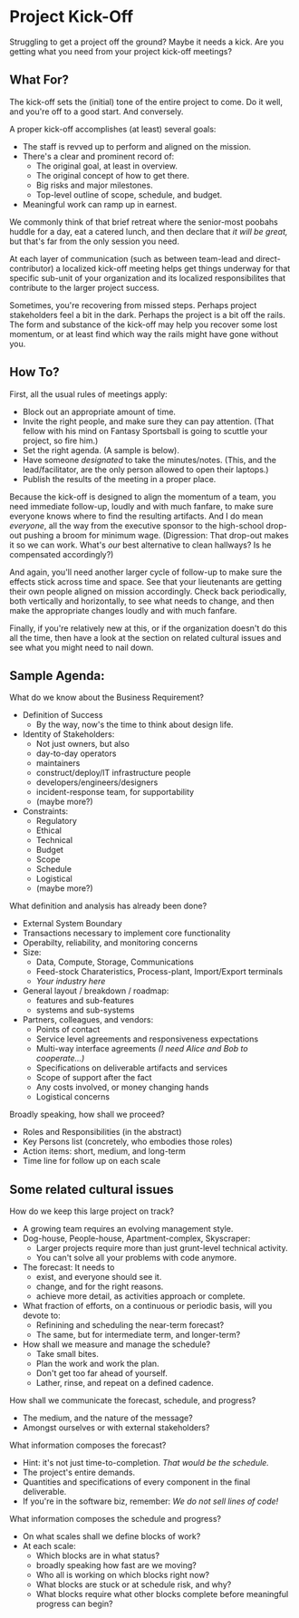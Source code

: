 # Project Kick-Off

Struggling to get a project off the ground?
Maybe it needs a kick.
Are you getting what you need from your project kick-off meetings?


## What For?

The kick-off sets the (initial) tone of the entire project to come.
Do it well, and you're off to a good start. And conversely.

A proper kick-off accomplishes (at least) several goals:

* The staff is revved up to perform and aligned on the mission.
* There's a clear and prominent record of:
	* The original goal, at least in overview.
	* The original concept of how to get there.
	* Big risks and major milestones.
	* Top-level outline of scope, schedule, and budget.
* Meaningful work can ramp up in earnest.

We commonly think of that brief retreat where the senior-most poobahs
huddle for a day, eat a catered lunch, and then declare that *it will be great,*
but that's far from the only session you need.

At each layer of communication (such as between team-lead and direct-contributor)
a localized kick-off meeting helps get things underway for that specific sub-unit of your organization
and its localized responsibilites that contribute to the larger project success.

Sometimes, you're recovering from missed steps.
Perhaps project stakeholders feel a bit in the dark.
Perhaps the project is a bit off the rails.
The form and substance of the kick-off may help you recover some lost momentum,
or at least find which way the rails might have gone without you.


## How To?

First, all the usual rules of meetings apply:
* Block out an appropriate amount of time.
* Invite the right people, and make sure they can pay attention.
  (That fellow with his mind on Fantasy Sportsball is going to scuttle your project, so fire him.)
* Set the right agenda. (A sample is below).
* Have someone *designated* to take the minutes/notes.
  (This, and the lead/facilitator, are the only person allowed to open their laptops.)
* Publish the results of the meeting in a proper place.

Because the kick-off is designed to align the momentum of a team,
you need immediate follow-up, loudly and with much fanfare,
to make sure everyone knows where to find the resulting artifacts.
And I do mean *everyone*, all the way from the executive sponsor to the high-school drop-out pushing a broom for minimum wage.
(Digression:
That drop-out makes it so we can work.
What's *our* best alternative to clean hallways?
Is he compensated accordingly?)

And again, you'll need another larger cycle of follow-up to make sure the effects stick across time and space.
See that your lieutenants are getting their own people aligned on mission accordingly.
Check back periodically, both vertically and horizontally, to see what needs to change,
and then make the appropriate changes loudly and with much fanfare.

Finally, if you're relatively new at this, or if the organization doesn't do this all the time,
then have a look at the section on related cultural issues and see what you might need to nail down.

## Sample Agenda:

What do we know about the Business Requirement?

* Definition of Success
  * By the way, now's the time to think about design life.
* Identity of Stakeholders:
  * Not just owners, but also
  * day-to-day operators
  * maintainers
  * construct/deploy/IT infrastructure people
  * developers/engineers/designers
  * incident-response team, for supportability
  * (maybe more?)
* Constraints:
  * Regulatory
  * Ethical
  * Technical
  * Budget
  * Scope
  * Schedule
  * Logistical
  * (maybe more?)

What definition and analysis has already been done?

* External System Boundary
* Transactions necessary to implement core functionality
* Operabilty, reliability, and monitoring concerns
* Size:
  * Data, Compute, Storage, Communications
  * Feed-stock Charateristics, Process-plant, Import/Export terminals
  * *Your industry here*
* General layout / breakdown / roadmap:
  * features and sub-features
  * systems and sub-systems
* Partners, colleagues, and vendors:
  * Points of contact
  * Service level agreements and responsiveness expectations
  * Multi-way interface agreements *(I need Alice and Bob to cooperate...)*
  * Specifications on deliverable artifacts and services
  * Scope of support after the fact
  * Any costs involved, or money changing hands
  * Logistical concerns

Broadly speaking, how shall we proceed?

* Roles and Responsibilities (in the abstract)
* Key Persons list (concretely, who embodies those roles)
* Action items: short, medium, and long-term
* Time line for follow up on each scale

## Some related cultural issues

How do we keep this large project on track?

* A growing team requires an evolving management style.
* Dog-house, People-house, Apartment-complex, Skyscraper:
  * Larger projects require more than just grunt-level technical activity.
  * You can't solve all your problems with code anymore.
* The forecast: It needs to
  * exist, and everyone should see it.
  * change, and for the right reasons.
  * achieve more detail, as activities approach or complete.
* What fraction of efforts, on a continuous or periodic basis, will you devote to:
  * Refinining and scheduling the near-term forecast?
  * The same, but for intermediate term, and longer-term?
* How shall we measure and manage the schedule?
  * Take small bites.
  * Plan the work and work the plan.
  * Don't get too far ahead of yourself.
  * Lather, rinse, and repeat on a defined cadence.

How shall we communicate the forecast, schedule, and progress?

* The medium, and the nature of the message?
* Amongst ourselves or with external stakeholders?

What information composes the forecast?

* Hint: it's not just time-to-completion. *That would be the schedule.*
* The project's entire demands.
* Quantities and specifications of every component in the final deliverable.
* If you're in the software biz, remember: *We do not sell lines of code!*

What information composes the schedule and progress?

* On what scales shall we define blocks of work?
* At each scale:
  * Which blocks are in what status?
  * broadly speaking how fast are we moving?
  * Who all is working on which blocks right now?
  * What blocks are stuck or at schedule risk, and why?
  * What blocks require what other blocks complete before meaningful progress can begin?
	
